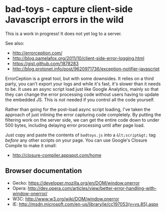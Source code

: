 # bad-toys - capture client-side Javascript errors in the wild

This is a work in progress! It does not yet log to a server.

See also:
* http://errorception.com/
* http://blog.pamelafox.org/2011/10/client-side-error-logging.html
* https://gist.github.com/1878283
* http://blog.protonet.info/post/9620971736/exception-notifier-javascript

ErrorCeption is a great tool, but with some downsides. It relies on a third party,
you can't export your logs and while it's fast, it's slower than it needs to be. It
uses an async script load just like Google Analytics, mainly so that they can change
the error processing code without users having to update the embedded JS. This is
not needed if you control all the code yourself.

Rather than going for the post-load async script loading, I've taken the approach of
just inlining the error capturing code completely. By putting the filtering work on 
the server side, we can get the entire code down to under 500 bytes, including 
delaying error processing until after page load.

Just copy and paste the contents of `badtoys.js` into a `&lt;script&gt;` tag _before_
any other scripts on your page. You can use Google's Closure Compile to make it small:

* http://closure-compiler.appspot.com/home


## Browser documentation

* Gecko: https://developer.mozilla.org/en/DOM/window.onerror
* Opera: http://dev.opera.com/articles/view/better-error-handling-with-window-onerror/
* W3C: http://www.w3.org/wiki/DOM/window.onerror
* IE: http://msdn.microsoft.com/en-us/library/ie/cc197053(v=vs.85).aspx
